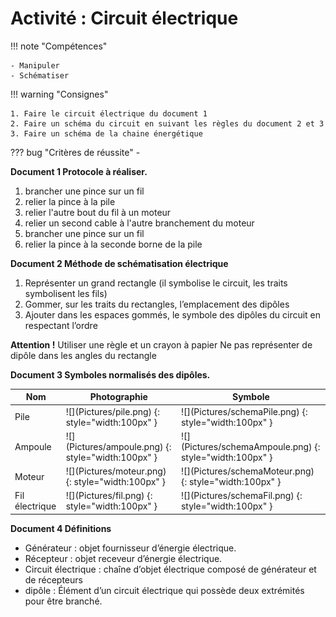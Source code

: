 # Activité : Circuit électrique

!!! note "Compétences"

    - Manipuler
    - Schématiser 

!!! warning "Consignes"

    1. Faire le circuit électrique du document 1
    2. Faire un schéma du circuit en suivant les règles du document 2 et 3
    3. Faire un schéma de la chaine énergétique
    
??? bug "Critères de réussite"
    - 




<div markdown style="page-break-after: always;">

**Document 1 Protocole à réaliser.**

1. brancher une pince sur un fil
2. relier la pince à la pile
3. relier l'autre bout du fil à un moteur
4. relier un second cable à l'autre branchement du moteur
5. brancher une pince sur un fil
6. relier la pince à la seconde borne de la pile


</div>

**Document 2 Méthode de schématisation électrique**  
1. Représenter un grand rectangle (il symbolise le circuit, les traits symbolisent les fils)  
2. Gommer, sur les traits du rectangles, l’emplacement des dipôles  
3. Ajouter dans les espaces gommés, le symbole des dipôles du circuit en respectant l’ordre

**Attention !**
Utiliser une règle et un crayon à papier
Ne pas représenter de dipôle dans les angles du rectangle



<div markdown style="page-break-after: always;">

**Document 3 Symboles normalisés des dipôles.**

<table markdown class="tg">
<thead>
<tr>
<th colspan="2">Nom</th>
<th >Photographie</th>
<th >Symbole</th>
</tr>
</thead>
<tbody markdown>
<tr markdown>
<td colspan="2">Pile</td>
<td markdown >
![](Pictures/pile.png) {: style="width:100px" }
</td>
<td markdown >![](Pictures/schemaPile.png) {: style="width:100px" }</td>
<tr markdown>
<td colspan="2">Ampoule</td>
<td markdown >
![](Pictures/ampoule.png) {: style="width:100px" }
</td>
<td markdown >![](Pictures/schemaAmpoule.png) {: style="width:100px" }</td>
  </tr>
<tr markdown>
<td  colspan="2">Moteur</td>
<td markdown >
![](Pictures/moteur.png) {: style="width:100px" }
</td>
<td markdown >![](Pictures/schemaMoteur.png) {: style="width:100px" }</td>
  </tr>
<tr markdown>
<td  colspan="2">Fil électrique</td>
<td markdown >
![](Pictures/fil.png) {: style="width:100px" }
</td>
<td markdown >![](Pictures/schemaFil.png) {: style="width:100px" }</td>
  </tr>
</tbody>
</table>

</div>

**Document 4 Définitions**  

- Générateur : objet fournisseur d’énergie électrique.  
- Récepteur : objet receveur d’énergie électrique.
- Circuit électrique : chaîne d’objet électrique composé de générateur et de récepteurs
- dipôle : Élément d’un circuit électrique qui possède deux extrémités pour être branché.



